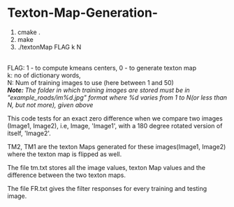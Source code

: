 # Texton-Map-Generation-
<ol>
<li>cmake .</li>
<li>make</li>
<li>./textonMap FLAG k N</li>
</ol>
<br> FLAG: 1 - to compute kmeans centers, 0 - to generate texton map
<br> k: no of dictionary words,
<br> N: Num of training images to use (here between 1 and 50) <br>
<em> <strong>Note: </strong>The folder in which training images are stored must be in "example_roads/im%d.jpg" format where %d varies from 1 to N(or less than N, but not more), given above</em>
<p> This code tests for an exact zero difference when we compare two images (Image1, Image2), i.e, Image, 'Image1',
 with a 180 degree rotated version of itself, 'Image2'.</p>
<p> TM2, TM1 are the texton Maps generated for these images(Image1, Image2) where the texton map is flipped as well.</p>
<p> The file tm.txt stores all the image values, texton Map values and the difference between the two texton maps. </p>
<p> The file FR.txt gives the filter responses for every training and testing image. </p>
